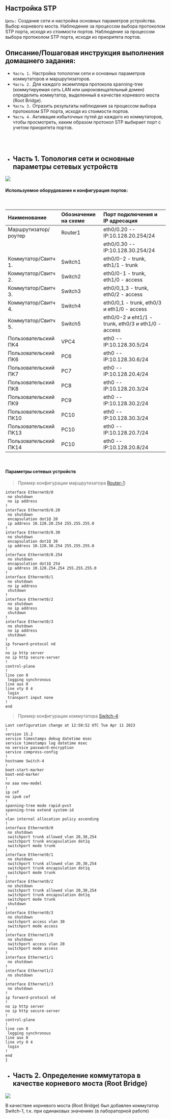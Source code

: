 
## Настройка STP

`Цель:`
Создание сети и настройка основных параметров устройства.
Выбор корневого моста.
Наблюдение за процессом выбора протоколом STP порта, исходя из стоимости портов.
Наблюдение за процессом выбора протоколом STP порта, исходя из приоритета портов.

## Описание/Пошаговая инструкция выполнения домашнего задания:

- `Часть 1.` Настройка топологии сети и основных параметров коммутаторов и маршрутизаторов.
- `Часть 2.` Для каждого экземпляра протокола spanning-tree (коммутируемая сеть LAN или широковещательный домен) определить коммутатор, выделенный в качестве корневого моста (Root Bridge).
- `Часть 3.` Отразить результаты наблюдения за процессом выбора протоколом STP порта, исходя из стоимости портов.
- `Часть 4.` Активация избыточных путей до каждого из коммутаторов, чтобы просмотреть, каким образом протокол STP выбирает порт с учетом приоритета портов.

<br><br>
- ## Часть 1. Топология сети и основные параметры сетевых устройств

![](https://github.com/Samurai1135/otus-network-engeneer/blob/e9c80de0cbc62366fff3cf5a6a07605fa480f33a/Lab-02/NetworkScheme/Topology.png)
<br>

#### Используемое оборудование и конфигурация портов:
<br>

| Наименование       | Обозначение на схеме |  Порт подключения и    IP адресация |
| :----------------- | :------------------- | :---------------------------------- |
|Маршрутизатор/роутер| Router1              |  eth0/0.20 -- IP:10.128.20.254/24  |  
|                    |                      |  eth0/0.30 --  IP:10.128.30.254/24 |
|Коммутатор/Свитч 1. | Switch1              |  eth0/0-2 - trunk, eth1/1 - trunk  |
|Коммутатор/Свитч 2. | Switch2              |  eth0/0-1 - trunk, eth1/0 - access|
|Коммутатор/Свитч 3. | Switch3              |  eth0/0,1,3 - trunk, eth0/2 - access  |
|Коммутатор/Свитч 4. | Switch4              |  eth0/0,1 - trunk, eth0/3 и eth1/0 - access|
|Коммутатор/Свитч 5. | Switch5              |  eth0/0-2 и eht1/1 - trunk, eth0/3 и eth1/0 - access  |
|Пользовательский ПК4| VPC4                 |  eth0 -- IP:10.128.30.5/24         |
|Пользовательский ПК6| PC6                 |  eth0 -- IP:10.128.30.6/24         |
|Пользовательский ПК7| PC7                 |  eth0 -- IP:10.128.20.4/24         | 
|Пользовательский ПК8| PC8                 |  eth0 -- IP:10.128.20.3/24         |
|Пользовательский ПК9| PC9                 |  eth0 -- IP:10.128.30.2/24         | 
|Пользовательский ПК10| PC10                 |  eth0 -- IP:10.128.30.3/24         |
|Пользовательский ПК13| PC10                 |  eth0 -- IP:10.128.20.7/24         |
|Пользовательский ПК14| PC10                 |  eth0 -- IP:10.128.20.8/24         |

<br>

#### Параметры сетевых устройств 
> Пример конфигурации маршрутизатора [Router-1](https://github.com/Samurai1135/otus-network-engeneer/blob/4e1c5e6eeeb28e85e584e8798aa26700819cb008/Lab-02/Configs/Router-1):
~~~
interface Ethernet0/0
 no shutdown
 no ip address
!
interface Ethernet0/0.20
 no shutdown
 encapsulation dot1Q 20
 ip address 10.128.20.254 255.255.255.0
!
interface Ethernet0/0.30
 no shutdown
 encapsulation dot1Q 30
 ip address 10.128.30.254 255.255.255.0
!
interface Ethernet0/0.254
 no shutdown
 encapsulation dot1Q 254
 ip address 10.128.254.254 255.255.255.0
!
interface Ethernet0/1
 no shutdown
 no ip address
 shutdown
!
interface Ethernet0/2
 no shutdown
 no ip address
 shutdown
!
interface Ethernet0/3
 no shutdown
 no ip address
 shutdown
!
ip forward-protocol nd
!
no ip http server
no ip http secure-server
!
control-plane
!
line con 0
 logging synchronous
line aux 0
line vty 0 4
 login
 transport input none
!
end
~~~

> Пример конфигурации коммутатора [Switch-4](https://github.com/Samurai1135/otus-network-engeneer/blob/5e792fcf66594cdf07a56e5f768891060c2ee396/Lab-02/Configs/SW4):

~~~
Last configuration change at 12:58:52 UTC Tue Apr 11 2023
!
version 15.2
service timestamps debug datetime msec
service timestamps log datetime msec
no service password-encryption
service compress-config
!
hostname Switch-4
!
boot-start-marker
boot-end-marker
!
no aaa new-model
!
ip cef
no ipv6 cef
!
spanning-tree mode rapid-pvst
spanning-tree extend system-id
!
vlan internal allocation policy ascending
!
interface Ethernet0/0
 no shutdown
 switchport trunk allowed vlan 20,30,254
 switchport trunk encapsulation dot1q
 switchport mode trunk
!
interface Ethernet0/1
 no shutdown
 switchport trunk allowed vlan 20,30,254
 switchport trunk encapsulation dot1q
 switchport mode trunk
!
interface Ethernet0/2
 no shutdown
 switchport trunk allowed vlan 20,30,254
 switchport trunk encapsulation dot1q
 switchport mode trunk
 shutdown
!
interface Ethernet0/3
 no shutdown
 switchport access vlan 30
 switchport mode access
!
interface Ethernet1/0
 no shutdown
 switchport access vlan 20
 switchport mode access
!
interface Ethernet1/1
 no shutdown
!
interface Ethernet1/2
 no shutdown
!
interface Ethernet1/3
 no shutdown
!
ip forward-protocol nd
!
no ip http server
no ip http secure-server
!
control-plane
!
line con 0
 logging synchronous
line aux 0
line vty 0 4
 login
!
end
}
~~~

- ## Часть 2. Определение коммутатора в качестве корневого моста (Root Bridge)

![](https://github.com/Samurai1135/otus-network-engeneer/blob/d84951344bef66936550fe3a89f464a0818b0991/Lab-02/NetworkScheme/STP%20Vlan2.png)

В качествее корневого моста (Root Bridge) был добавлен коммутатор Switch-1, т.к. при одинаковых значениях (в лабораторной работе)
